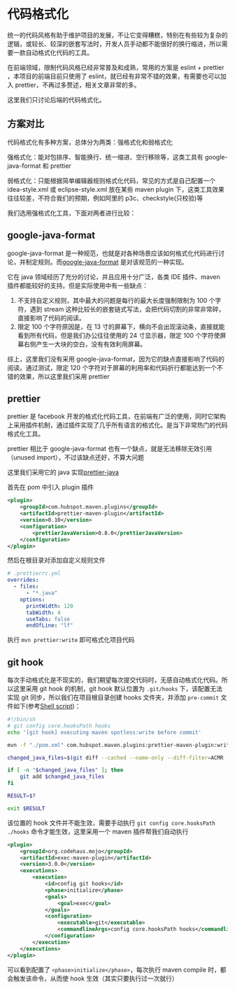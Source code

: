 # 代码格式化

统一的代码风格有助于维护项目的发展，不让它变得糟糕，特别在有些较为复杂的逻辑，或较长、较深的嵌套写法时，开发人员手动都不能很好的换行缩进，所以需要一款自动格式化代码的工具。

在前端领域，限制代码风格已经非常普及和成熟，常用的方案是 eslint + prettier ，本项目的前端目前只使用了 eslint，就已经有非常不错的效果，有需要也可以加入 prettier，不再过多赘述，相关文章非常的多。

这里我们只讨论后端的代码格式化。

## 方案对比

代码格式化有多种方案，总体分为两类：强格式化和弱格式化

强格式化：能对包排序、智能换行、统一缩进、空行移除等，这类工具有 google-java-format 和 prettier

弱格式化：只能根据简单编辑器规则格式化代码，常见的方式是自己配置一个 idea-style.xml 或 eclipse-style.xml 放在某些 maven plugin 下，这类工具效果往往较差，不符合我们的预期，例如阿里的 p3c、checkstyle(只校验)等

我们选用强格式化工具，下面对两者进行比较：

## google-java-format

google-java-format 是一种规范，也就是对各种场景应该如何格式化代码进行讨论，并制定规则。而[google-java-format](https://github.com/google/google-java-format) 是对该规范的一种实现。

它在 java 领域经历了充分的讨论，并且应用十分广泛，各类 IDE 插件、maven 插件都能较好的支持。但是实际使用中有一些缺点：

1. 不支持自定义规则，其中最大的问题是每行的最大长度强制限制为 100 个字符，遇到 stream 这种比较长的嵌套链式写法，会把代码切割的非常非常碎，直接影响了代码的阅读。
2. 限定 100 个字符原因是，在 13 寸的屏幕下，横向不会出现滚动条，直接就能看到所有代码，但是我们办公往往使用的 24 寸显示器，限定 100 个字符使屏幕右侧产生一大块的空白，没有有效利用屏幕。

综上，这里我们没有采用 google-java-format，因为它的缺点直接影响了代码的阅读。通过测试，限定 120 个字符对于屏幕的利用率和代码折行都能达到一个不错的效果，所以这里我们采用 prettier

## prettier

prettier 是 facebook 开发的格式化代码工具，在前端有广泛的使用，同时它架构上采用插件机制，通过插件实现了几乎所有语言的格式化。是当下非常热门的代码格式化工具。

prettier 相比于 google-java-format 也有一个缺点，就是无法移除无效引用（unused import），不过该缺点还好，不算大问题

这里我们采用它的 java 实现[prettier-java](https://github.com/jhipster/prettier-java)

首先在 pom 中引入 plugin 插件

```xml
<plugin>
    <groupId>com.hubspot.maven.plugins</groupId>
    <artifactId>prettier-maven-plugin</artifactId>
    <version>0.10</version>
    <configuration>
        <prettierJavaVersion>0.8.0</prettierJavaVersion>
    </configuration>
</plugin>
```

然后在根目录对添加自定义规则文件

```yml
# .prettierrc.yml
overrides:
  - files:
      - "*.java"
    options:
      printWidth: 120
      tabWidth: 4
      useTabs: false
      endOfLine: "lf"
```

执行 `mvn prettier:write` 即可格式化项目代码

## git hook

每次手动格式化是不现实的，我们期望每次提交代码时，无感自动格式化代码。所以这里采用 git hook 的机制，git hook 默认位置为 `.git/hooks` 下，该配置无法实现 git 同步，所以我们在项目根目录创建 hooks 文件夹，并添加 `pre-commit` 文件如下(参考[Shell script](https://prettier.io/docs/en/precommit.html#option-5-shell-script))：

```bash
#!/bin/sh
# git config core.hooksPath hooks
echo '[git hook] executing maven spotless:write before commit'

mvn -f "./pom.xml" com.hubspot.maven.plugins:prettier-maven-plugin:write

changed_java_files=$(git diff --cached --name-only --diff-filter=ACMR | grep ".*java$" )

if [ -n "$changed_java_files" ]; then
    git add $changed_java_files
fi

RESULT=$?

exit $RESULT
```

该位置的 hook 文件并不能生效，需要手动执行 `git config core.hooksPath ./hooks` 命令才能生效，这里采用一个 maven 插件帮我们自动执行

```xml
<plugin>
    <groupId>org.codehaus.mojo</groupId>
    <artifactId>exec-maven-plugin</artifactId>
    <version>3.0.0</version>
    <executions>
        <execution>
            <id>config git hooks</id>
            <phase>initialize</phase>
            <goals>
                <goal>exec</goal>
            </goals>
            <configuration>
                <executable>git</executable>
                <commandlineArgs>config core.hooksPath hooks</commandlineArgs>
            </configuration>
        </execution>
    </executions>
</plugin>
```

可以看到配置了 `<phase>initialize</phase>`，每次执行 maven compile 时，都会触发该命令，从而使 hook 生效（其实只要执行过一次就行）
